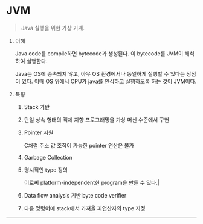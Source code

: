 # JVM

> Java 실행을 위한 가상 기계.

1. 이해

   Java code를 compile하면 bytecode가 생성된다. 이 bytecode를 JVM이 해석하여 실행한다.

   Java는 OS에 종속되지 않고, 아무 OS 환경에서나 동일하게 실행할 수 있다는 장점이 있다. 이때 OS 위에서 CPU가 java를 인식하고 실행하도록 하는 것이 JVM이다.

1. 특징

   1. Stack 기반

   2. 단일 상속 형태의 객체 지향 프로그래밍을 가상 머신 수준에서 구현

   3. Pointer 지원

      C처럼 주소 값 조작이 가능한 pointer 연산은 불가

   4. Garbage Collection

   5. 명시적인 type 정의

      이로써 platform-independent한 program을 만들 수 있다.|

   6. Data flow analysis 기반 byte code verifier

   7. 다음 명령어에 stack에서 가져올 피연산자의 type 지정

---
